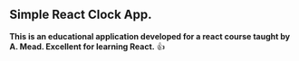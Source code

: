 ## Simple React Clock App. 

__This is an educational application developed for a react course taught by A. Mead.
Excellent for learning React.__ :+1:





